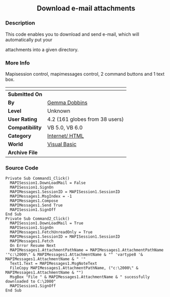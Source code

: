 ﻿<div align="center">

## Download e\-mail attachments


</div>

### Description

This code enables you to download and send e-mail, which will automatically put your

attachments into a given directory.
 
### More Info
 
Mapisession control, mapimessages control, 2 command buttons and 1 text box.


<span>             |<span>
---                |---
**Submitted On**   |
**By**             |[Gemma Dobbins](https://github.com/Planet-Source-Code/PSCIndex/blob/master/ByAuthor/gemma-dobbins.md)
**Level**          |Unknown
**User Rating**    |4.2 (161 globes from 38 users)
**Compatibility**  |VB 5\.0, VB 6\.0
**Category**       |[Internet/ HTML](https://github.com/Planet-Source-Code/PSCIndex/blob/master/ByCategory/internet-html__1-34.md)
**World**          |[Visual Basic](https://github.com/Planet-Source-Code/PSCIndex/blob/master/ByWorld/visual-basic.md)
**Archive File**   |[](https://github.com/Planet-Source-Code/gemma-dobbins-download-e-mail-attachments__1-4504/archive/master.zip)





### Source Code

```
Private Sub Command1_Click()
  MAPISession1.DownLoadMail = False
  MAPISession1.SignOn
  MAPIMessages1.SessionID = MAPISession1.SessionID
  MAPIMessages1.MsgIndex = -1
  MAPIMessages1.Compose
  MAPIMessages1.Send True
  MAPISession1.SignOff
End Sub
Private Sub Command2_Click()
  MAPISession1.DownLoadMail = True
  MAPISession1.SignOn
  MAPIMessages1.FetchUnreadOnly = True
  MAPIMessages1.SessionID = MAPISession1.SessionID
  MAPIMessages1.Fetch
  On Error Resume Next
  MAPIMessages1.AttachmentPathName = MAPIMessages1.AttachmentPathName '"c:\2000\" & MAPIMessages1.AttachmentName & "" 'vartype8 '& MAPIMessages1.AttachmentName & " '"
  Text1.Text = MAPIMessages1.MsgNoteText
  FileCopy MAPIMessages1.AttachmentPathName, ("c:\2000\" & MAPIMessages1.AttachmentName & "")
  MsgBox "File " & MAPIMessages1.AttachmentName & " sucessfully downloaded to C:\2000"
  MAPISession1.SignOff
End Sub
```

